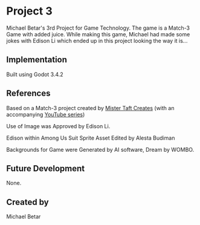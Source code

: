 # Project 3
Michael Betar's 3rd Project for Game Technology. The game is a Match-3 Game with added juice. While making this game, Michael had made some jokes with Edison Li which ended up in this project looking the way it is...

## Implementation
Built using Godot 3.4.2

## References
Based on a Match-3 project created by [Mister Taft Creates](https://github.com/mistertaftcreates/Godot_match_3) (with an accompanying [YouTube series](https://www.youtube.com/playlist?list=PL4vbr3u7UKWqwQlvwvgNcgDL1p_3hcNn2))

Use of Image was Approved by Edison Li.

Edison within Among Us Suit Sprite Asset Edited by Alesta Budiman 

Backgrounds for Game were Generated by AI software, Dream by WOMBO.

## Future Development
None.

## Created by
Michael Betar
